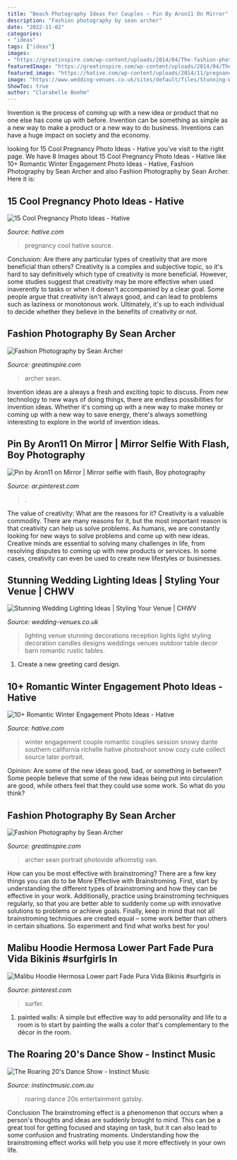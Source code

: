 ```yaml
---
title: "Beach Photography Ideas For Couples ~ Pin By Aron11 On Mirror"
description: "Fashion photography by sean archer"
date: "2022-11-02"
categories:
- "ideas"
tags: ["ideas"]
images:
- "https://greatinspire.com/wp-content/uploads/2014/04/The-fashion-photography-of-Sean-Archer-9.jpg"
featuredImage: "https://greatinspire.com/wp-content/uploads/2014/04/The-fashion-photography-of-Sean-Archer-15.jpg"
featured_image: "https://hative.com/wp-content/uploads/2014/11/pregnancy-photo-ideas/10-cool-pregnancy-photo-ideas.jpg"
image: "https://www.wedding-venues.co.uk/sites/default/files/Stunning-Wedding-Lighting-Ideas-kristenweaver.jpg"
ShowToc: true
author: "Clarabelle Boehm"
---
```



Invention is the process of coming up with a new idea or product that no one else has come up with before. Invention can be something as simple as a new way to make a product or a new way to do business. Inventions can have a huge impact on society and the economy.

	

		
looking for 15 Cool Pregnancy Photo Ideas - Hative you've visit to the right page. We have 8 Images about 15 Cool Pregnancy Photo Ideas - Hative like 10+ Romantic Winter Engagement Photo Ideas - Hative, Fashion Photography by Sean Archer and also Fashion Photography by Sean Archer. Here it is:
		
    
## 15 Cool Pregnancy Photo Ideas - Hative

<img loading=lazy src="https://hative.com/wp-content/uploads/2014/11/pregnancy-photo-ideas/10-cool-pregnancy-photo-ideas.jpg" onerror="this.onerror=null;this.src='https://tse4.mm.bing.net/th?id=OIP.lLAtw1pcUGdKBSrdUJPWJgHaLH&amp;pid=15.1';" alt="15 Cool Pregnancy Photo Ideas - Hative">

_Source: hative.com_

>pregnancy cool hative source. 

	

Conclusion: Are there any particular types of creativity that are more beneficial than others?
Creativity is a complex and subjective topic, so it's hard to say definitively which type of creativity is more beneficial. However, some studies suggest that creativity may be more effective when used inaverently to tasks or when it doesn't accompanied by a clear goal. Some people argue that creativity isn't always good, and can lead to problems such as laziness or monotonous work. Ultimately, it's up to each individual to decide whether they believe in the benefits of creativity or not.

    
## Fashion Photography By Sean Archer

<img loading=lazy src="https://greatinspire.com/wp-content/uploads/2014/04/The-fashion-photography-of-Sean-Archer-15.jpg" onerror="this.onerror=null;this.src='https://tse3.mm.bing.net/th?id=OIP.agG-EGyYgk1HfzB_xZkvOwHaJ3&amp;pid=15.1';" alt="Fashion Photography by Sean Archer">

_Source: greatinspire.com_

>archer sean. 

	

Invention ideas are a always a fresh and exciting topic to discuss. From new technology to new ways of doing things, there are endless possibilities for invention ideas. Whether it's coming up with a new way to make money or coming up with a new way to save energy, there's always something interesting to explore in the world of invention ideas.

    
## Pin By Aron11 On Mirror | Mirror Selfie With Flash, Boy Photography

<img loading=lazy src="https://i.pinimg.com/736x/9d/13/2b/9d132b738929813bf24c1c7b706e6356.jpg" onerror="this.onerror=null;this.src='https://tse3.mm.bing.net/th?id=OIP.jj5TEqLNei28K5x1UXL9xQHaNL&amp;pid=15.1';" alt="Pin by Aron11 on Mirror | Mirror selfie with flash, Boy photography">

_Source: ar.pinterest.com_

>. 

	

The value of creativity: What are the reasons for it?
Creativity is a valuable commodity. There are many reasons for it, but the most important reason is that creativity can help us solve problems. As humans, we are constantly looking for new ways to solve problems and come up with new ideas. Creative minds are essential to solving many challenges in life, from resolving disputes to coming up with new products or services. In some cases, creativity can even be used to create new lifestyles or businesses.

    
## Stunning Wedding Lighting Ideas | Styling Your Venue | CHWV

<img loading=lazy src="https://www.wedding-venues.co.uk/sites/default/files/Stunning-Wedding-Lighting-Ideas-kristenweaver.jpg" onerror="this.onerror=null;this.src='https://tse1.mm.bing.net/th?id=OIP.wFBCt8Fz-hbZm9RqljWx8AHaLH&amp;pid=15.1';" alt="Stunning Wedding Lighting Ideas | Styling Your Venue | CHWV">

_Source: wedding-venues.co.uk_

>lighting venue stunning decorations reception lights light styling decoration candles designs weddings venues outdoor table decor barn romantic rustic tables. 

	

1. Create a new greeting card design.

    
## 10+ Romantic Winter Engagement Photo Ideas - Hative

<img loading=lazy src="https://hative.com/wp-content/uploads/2014/11/winter-engagement-photo-ideas/2-winter-engagement-photo-ideas.jpg" onerror="this.onerror=null;this.src='https://tse4.mm.bing.net/th?id=OIP.TGao1vCMixZroPvTY1gnxQHaLG&amp;pid=15.1';" alt="10+ Romantic Winter Engagement Photo Ideas - Hative">

_Source: hative.com_

>winter engagement couple romantic couples session snowy dante southern california richelle hative photoshoot snow cozy cute collect source later portrait. 

	

Opinion: Are some of the new ideas good, bad, or something in between?
Some people believe that some of the new ideas being put into circulation are good, while others feel that they could use some work. So what do you think?

    
## Fashion Photography By Sean Archer

<img loading=lazy src="https://greatinspire.com/wp-content/uploads/2014/04/The-fashion-photography-of-Sean-Archer-9.jpg" onerror="this.onerror=null;this.src='https://tse3.mm.bing.net/th?id=OIP.xmMCZKH03RmnW-Zkaa-67AHaKA&amp;pid=15.1';" alt="Fashion Photography by Sean Archer">

_Source: greatinspire.com_

>archer sean portrait photovide afkomstig van. 

	

How can you be most effective with brainstroming?
There are a few key things you can do to be More Effective with Brainstroming. First, start by understanding the different types of brainstroming and how they can be effective in your work. Additionally, practice using brainstroming techniques regularly, so that you are better able to suddenly come up with innovative solutions to problems or achieve goals. Finally, keep in mind that not all brainstroming techniques are created equal – some work better than others in certain situations. So experiment and find what works best for you!

    
## Malibu Hoodie Hermosa Lower Part Fade Pura Vida Bikinis #surfgirls In

<img loading=lazy src="https://i.pinimg.com/736x/11/9a/2d/119a2d18879af55444e8dc030936fecd.jpg" onerror="this.onerror=null;this.src='https://tse2.mm.bing.net/th?id=OIP.iGoRfKqGERgNPngYqxDxLAHaLQ&amp;pid=15.1';" alt="Malibu Hoodie Hermosa Lower part Fade Pura Vida Bikinis #surfgirls in">

_Source: pinterest.com_

>surfer. 

	

1. painted walls: A simple but effective way to add personality and life to a room is to start by painting the walls a color that's complementary to the décor in the room.

    
## The Roaring 20&#039;s Dance Show - Instinct Music

<img loading=lazy src="https://instinctmusic.com.au/wp-content/uploads/2017/07/Gatsby-3.jpg" onerror="this.onerror=null;this.src='https://tse2.mm.bing.net/th?id=OIP.iIkwHTRq-GnlKG_jDNT8wAHaLH&amp;pid=15.1';" alt="The Roaring 20&#039;s Dance Show - Instinct Music">

_Source: instinctmusic.com.au_

>roaring dance 20s entertainment gatsby. 

	

Conclusion
The brainstroming effect is a phenomenon that occurs when a person's thoughts and ideas are suddenly brought to mind. This can be a great tool for getting focused and staying on task, but it can also lead to some confusion and frustrating moments. Understanding how the brainstroming effect works will help you use it more effectively in your own life.

